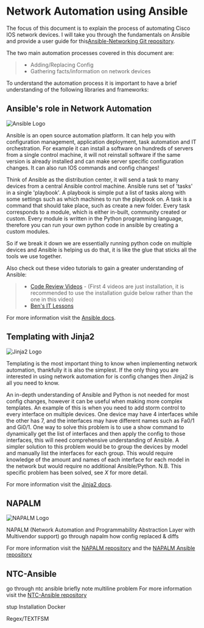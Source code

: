 Network Automation using Ansible
============================

The focus of this document is to explain the process of automating Cisco IOS network devices. I will take you through the fundamentals on Ansible and provide a user guide for this[Ansible-Networking Git repository](https://github.com/TheKnightCoder/Ansible-Networking).

The two main automation processes covered in this document are:
> - Adding/Replacing Config
> - Gathering facts/information on network devices

To understand the automation process it is important to have a brief understanding of the following libraries and frameworks:

Ansible's role in Network Automation
-----------------------------------------------------
![Ansible Logo](https://upload.wikimedia.org/wikipedia/commons/0/05/Ansible_Logo.png)

Ansible is an open source automation platform. It can help you with configuration management, application deployment, task automation and IT orchestration. For example it can install a software on hundreds of servers from a single control machine, it will not reinstall software if the same version is already installed and can make server specific configuration changes. It can also run IOS commands and config changes!

Think of Ansible as the distribution center, it will send a task to many devices from a central Ansible control machine. Ansible runs set of 'tasks' in a single 'playbook'.  A playbook is simple put a list of tasks along with some settings such as which machines to run the playbook on. A task is a command that should take place, such as create a new folder. Every task corresponds to a module, which is either in-built, community created or custom. Every module is written in the Python programming language, therefore you can run your own python code in ansible by creating a custom modules.

So if we break it down we are essentially running python code on multiple devices and Ansible is helping us do that, it is like the glue that sticks all the tools we use together.

Also check out these video tutorials to gain a greater understanding of Ansible: 
> - [Code Review Videos](https://www.codereviewvideos.com/course/ansible-tutorial) - (First 4 videos are just installation, it is recommended to use the installation guide below rather than the one in this video)
> - [Ben's IT Lessons](https://www.youtube.com/watch?v=icR-df2Olm8&list=PLFiccIuLB0OiWh7cbryhCaGPoqjQ62NpU)

For more information visit the [Ansible docs](http://docs.ansible.com/ansible/latest/intro_getting_started.html).

Templating with Jinja2
-------------------------------
![Jinja2 Logo](http://jinja.pocoo.org/docs/2.10/_static/jinja-small.png)

Templating is the most important thing to know when implementing network automation, thankfully it is also the simplest. If the only thing you are interested in using network automation for is config changes then Jinja2 is all you need to know. 

An in-depth understanding of Ansible and Python is not needed for most config changes, however it can be useful when making more complex templates. An example of this is when you need to add storm control to every interface on multiple devices. One device may have 4 interfaces while the other has 7, and the interfaces may have different names such as Fa0/1 and Gi0/1. One way to solve this problem is to use a show command to dynamically get the list of interfaces and then apply the config to those interfaces, this will need comprehensive understanding of Ansible. A simpler solution to this problem would be to group the devices by model and manually list the interfaces for each group. This would require knowledge of the amount and names of each interface for each model in the network but would require no additional Ansible/Python.
N.B. This specific problem has been solved, see _X_ for more detail.
 
For more information visit the [Jinja2 docs](http://jinja.pocoo.org/docs/).

NAPALM
-------------
![NAPALM Logo](https://avatars0.githubusercontent.com/u/16415577?s=200&v=4)

NAPALM (Network Automation and Programmability Abstraction Layer with Multivendor support)
go through napalm
	how config replaced & diffs

For more information visit the [NAPALM repository](https://github.com/napalm-automation/napalm) and the [NAPALM Ansible repository](https://github.com/napalm-automation/napalm-ansible)

NTC-Ansible
-----------------
go through ntc ansible briefly 
note multiline problem
For more information visit the [NTC-Ansible repository](https://github.com/networktocode/ntc-ansible)

stup
Installation
Docker

Regex/TEXTFSM 